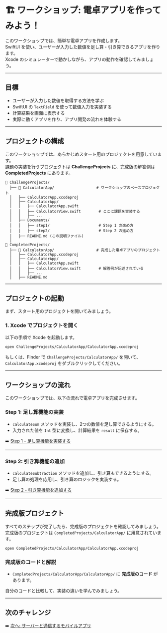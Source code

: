 # 🏗 ワークショップ: 電卓アプリを作ってみよう！

このワークショップでは、簡単な電卓アプリを作成します。  
SwiftUI を使い、ユーザーが入力した数値を足し算・引き算できるアプリを作ります。  
Xcode のシミュレーターで動かしながら、アプリの動作を確認してみましょう。

---

## 目標
- ユーザーが入力した数値を取得する方法を学ぶ  
- SwiftUI の `TextField` を使って数値入力を実装する  
- 計算結果を画面に表示する  
- 実際に動くアプリを作り、アプリ開発の流れを体験する  

---

## プロジェクトの構成

このワークショップでは、あらかじめスタート用のプロジェクトを用意しています。  
課題の実装を行うプロジェクトは **ChallengeProjects** に、完成版の解答例は **CompletedProjects** にあります。

```
📁 ChallengeProjects/
  ├── 📂 CalculatorApp/                   # ワークショップのベースプロジェクト
  │   ├── CalculatorApp.xcodeproj
  │   ├── CalculatorApp/
  │   │   ├── CalculatorApp.swift
  │   │   ├── CalculatorView.swift        # ここに課題を実装する
  │   │   ├── ...
  │   ├── Documents/
  │   │   ├── step1/                      # Step 1 の進め方
  │   │   ├── step2/                      # Step 2 の進め方
  │   ├── README.md (この説明ファイル)
  │
📁 CompletedProjects/
  ├── 📂 CalculatorApp/                   # 完成した電卓アプリのプロジェクト
  │   ├── CalculatorApp.xcodeproj
  │   ├── CalculatorApp/
  │   │   ├── CalculatorApp.swift
  │   │   ├── CalculatorView.swift        # 解答例が記述されている
  │   │   ├── ...
  │   ├── README.md
```

---

## プロジェクトの起動

まず、スタート用のプロジェクトを開いてみましょう。

### 1. Xcode でプロジェクトを開く
以下の手順で Xcode を起動します。

```sh
open ChallengeProjects/CalculatorApp/CalculatorApp.xcodeproj
```

もしくは、Finder で `ChallengeProjects/CalculatorApp/` を開いて、  
`CalculatorApp.xcodeproj` をダブルクリックしてください。

---

## ワークショップの流れ

このワークショップでは、以下の流れで電卓アプリを完成させます。

### Step 1: 足し算機能の実装
- `calculateSum` メソッドを実装し、2つの数値を足し算できるようにする。
- 入力された値を `Int` 型に変換し、計算結果を `result` に保存する。

➡️ [Step 1 - 足し算機能を実装する](../ChallengeProjects/CalculatorApp/CalculatorApp/Documents/step1.md)

---

### Step 2: 引き算機能の追加
- `calculateSubtraction` メソッドを追加し、引き算もできるようにする。
- 足し算の処理を応用し、引き算のロジックを実装する。

➡️ [Step 2 - 引き算機能を追加する](../ChallengeProjects/CalculatorApp/CalculatorApp/Documents/step2.md)

---

## 完成版プロジェクト

すべてのステップが完了したら、完成版のプロジェクトを確認してみましょう。  
完成版のプロジェクトは `CompletedProjects/CalculatorApp/` に用意されています。

```sh
open CompletedProjects/CalculatorApp/CalculatorApp.xcodeproj
```

### 完成版のコードと解説
- `CompletedProjects/CalculatorApp/CalculatorApp/` に **完成版のコード** があります。  

自分のコードと比較して、実装の違いを学んでみましょう。

---

## 次のチャレンジ

➡️ [次へ: サーバーと通信するモバイルアプリ](./08_network_intro.md)
